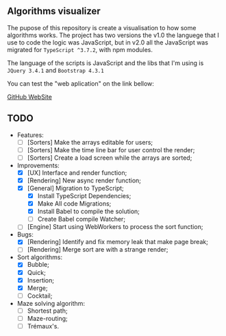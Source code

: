 ## Algorithms visualizer
The pupose of this repository is create a visualisation to how some algorithms works.
The project has two versions the v1.0 the languege that I use to code the logic was JavaScript,
but in v2.0 all the JavaScript was migrated for `TypeScript ^3.7.2`, with npm modules.

The language of the scripts is JavaScript and the libs that I'm using is `JQuery 3.4.1` and `Bootstrap 4.3.1`
 
You can test the "web aplication" on the link bellow:

[GitHub WebSite](https://lucas-avelino.github.io/algorithms-visualizer/)

## TODO
 - Features:
	- [ ] [Sorters] Make the arrays editable for users;
	- [ ] [Sorters] Make the time line bar for user control the render;
	- [ ] [Sorters] Create a load screen while the arrays are sorted;

 - Improvements:
	- [X] [UX] Interface and render function;
	- [X] [Rendering] New async render function;
	- [X] [General] Migration to TypeScript;
		- [X] Install TypeScript Dependencies;
		- [X] Make All code Migrations;
		- [X] Install Babel to compile the solution;
		- [ ] Create Babel compile Watcher;
	- [ ] [Engine] Start using WebWorkers to process the sort function;

 - Bugs:
	- [X] [Rendering] Identify and fix memory leak that make page break;
	- [ ] [Rendering] Merge sort are with a strange render;

 - Sort algorithms:
	- [x] Bubble;
	- [x] Quick;
	- [x] Insertion;
	- [X] Merge;
	- [ ] Cocktail;

- Maze solving algorithm:
	- [ ] Shortest path;
	- [ ] Maze-routing;
	- [ ] Trémaux's.
